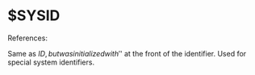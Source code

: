 # $SYSID
References:


Same as $ID, but was initialized with '$' at the front of the identifier. Used for special system identifiers. 
